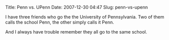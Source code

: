 Title: Penn vs. UPenn
Date: 2007-12-30 04:47
Slug: penn-vs-upenn

I have three friends who go the the University of Pennsylvania. Two of
them calls the school Penn, the other simply calls it Penn.

And I always have trouble remember they all go to the same school.

